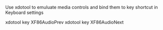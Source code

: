 Use xdotool to emuluate media controls and bind them to key shortcut in
Keyboard settings

xdotool key XF86AudioPrev 
xdotool key XF86AudioNext
